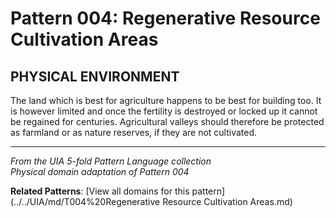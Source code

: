# Pattern 004: Regenerative Resource Cultivation Areas

## PHYSICAL ENVIRONMENT

The land which is best for agriculture happens to be best for building too. It is however limited and once the fertility is destroyed or locked up it cannot be regained for centuries. Agricultural valleys should therefore be protected as farmland or as nature reserves, if they are not cultivated.

---

*From the UIA 5-fold Pattern Language collection*  
*Physical domain adaptation of Pattern 004*

**Related Patterns**: [View all domains for this pattern](../../UIA/md/T004%20Regenerative Resource Cultivation Areas.md)

